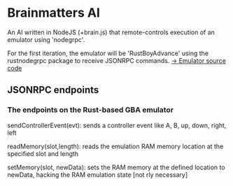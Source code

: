 # Brainmatters AI 


An AI written in NodeJS (+brain.js) that remote-controls execution of an emulator using 'nodegrpc'.

For the first iteration, the emulator will be 'RustBoyAdvance' using the rustnodegrpc package to receive JSONRPC commands. [-> Emulator source code](https://github.com/brainmatters/rustboyadvance-ng)




## JSONRPC endpoints
###  The endpoints on the Rust-based GBA emulator  


sendControllerEvent(evt): sends a controller event like A, B, up, down, right, left 

readMemory(slot,length): reads the emulation RAM memory location at the specified slot and length   



setMemory(slot, newData): sets the RAM memory at the defined location to newData, hacking the RAM emulation state   [not rly necessary]